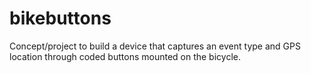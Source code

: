 # bikebuttons
Concept/project to build a device that captures an event type and GPS location through coded buttons mounted on the bicycle.

